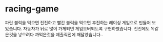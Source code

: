 # racing-game
파란 블럭을 먹으면 전진하고 빨간 블럭을 먹으면 후진하는 레이싱 게임으로 만들어 보았습니다.
자동차가 뒤로 많이 가게되면 게임오버되도록 구현하였습니다. 전진에도 똑같은것을 넣으려다 까먹은것을 제출직전에 깨달았습니다..
